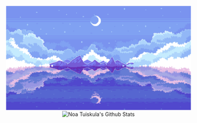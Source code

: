 <div align="center">
<img src="https://github.com/Zoltus/Zoltus/blob/main/2y1r289m8ev71.gif?raw=true" />
<img alt="Noa Tuiskula's Github Stats" src="https://github-readme-stats-ten-murex-79.vercel.app/api?username=Zoltus&theme=react&show_icons=true&hide_border=true&count_private=true" />
</div>






